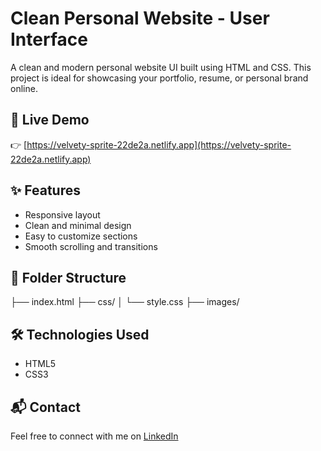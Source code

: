 
# Clean Personal Website - User Interface

A clean and modern personal website UI built using HTML and CSS. This project is ideal for showcasing your portfolio, resume, or personal brand online.

## 🚀 Live Demo

👉 [https://velvety-sprite-22de2a.netlify.app](https://velvety-sprite-22de2a.netlify.app)

## ✨ Features

- Responsive layout
- Clean and minimal design
- Easy to customize sections
- Smooth scrolling and transitions

## 📁 Folder Structure

├── index.html
├── css/
│ └── style.css
├── images/



## 🛠️ Technologies Used

- HTML5
- CSS3

## 📬 Contact

Feel free to connect with me on [LinkedIn](http://www.linkedin.com/in/إبراهيم-مختار-5a3180298)
